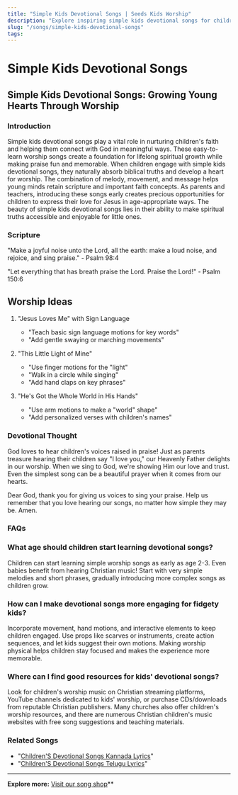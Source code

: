 ```yaml
---
title: "Simple Kids Devotional Songs | Seeds Kids Worship"
description: "Explore inspiring simple kids devotional songs for children's worship and faith development. Biblical music resources for families and ministry."
slug: "/songs/simple-kids-devotional-songs"
tags:
---
```


# Simple Kids Devotional Songs

## Simple Kids Devotional Songs: Growing Young Hearts Through Worship

### Introduction
Simple kids devotional songs play a vital role in nurturing children's faith and helping them connect with God in meaningful ways. These easy-to-learn worship songs create a foundation for lifelong spiritual growth while making praise fun and memorable. When children engage with simple kids devotional songs, they naturally absorb biblical truths and develop a heart for worship. The combination of melody, movement, and message helps young minds retain scripture and important faith concepts. As parents and teachers, introducing these songs early creates precious opportunities for children to express their love for Jesus in age-appropriate ways. The beauty of simple kids devotional songs lies in their ability to make spiritual truths accessible and enjoyable for little ones.

### Scripture
"Make a joyful noise unto the Lord, all the earth: make a loud noise, and rejoice, and sing praise." - Psalm 98:4

"Let everything that has breath praise the Lord. Praise the Lord!" - Psalm 150:6

## Worship Ideas
1. "Jesus Loves Me" with Sign Language
   - "Teach basic sign language motions for key words"
   - "Add gentle swaying or marching movements"

2. "This Little Light of Mine"
   - "Use finger motions for the "light"
   - "Walk in a circle while singing"
   - "Add hand claps on key phrases"

3. "He's Got the Whole World in His Hands"
   - "Use arm motions to make a "world" shape"
   - "Add personalized verses with children's names"

### Devotional Thought
God loves to hear children's voices raised in praise! Just as parents treasure hearing their children say "I love you," our Heavenly Father delights in our worship. When we sing to God, we're showing Him our love and trust. Even the simplest song can be a beautiful prayer when it comes from our hearts.

Dear God, thank you for giving us voices to sing your praise. Help us remember that you love hearing our songs, no matter how simple they may be. Amen.

### FAQs

### What age should children start learning devotional songs?
Children can start learning simple worship songs as early as age 2-3. Even babies benefit from hearing Christian music! Start with very simple melodies and short phrases, gradually introducing more complex songs as children grow.

### How can I make devotional songs more engaging for fidgety kids?
Incorporate movement, hand motions, and interactive elements to keep children engaged. Use props like scarves or instruments, create action sequences, and let kids suggest their own motions. Making worship physical helps children stay focused and makes the experience more memorable.

### Where can I find good resources for kids' devotional songs?
Look for children's worship music on Christian streaming platforms, YouTube channels dedicated to kids' worship, or purchase CDs/downloads from reputable Christian publishers. Many churches also offer children's worship resources, and there are numerous Christian children's music websites with free song suggestions and teaching materials.

### Related Songs

- "[Children'S Devotional Songs Kannada Lyrics](/songs/children-s-devotional-songs-kannada-lyrics/)"
- "[Children'S Devotional Songs Telugu Lyrics](/songs/children-s-devotional-songs-telugu-lyrics/)"

---

**Explore more:** [Visit our song shop](https://seedskidsworship.com/shop)**

<!-- Schema Markup -->
<script type="application/ld+json">
{
  "@context": "https://schema.org",
  "@type": "MusicRecording",
  "name": "Simple Kids Devotional Songs",
  "byArtist": {
    "@type": "MusicGroup",
    "name": "Seeds Kids Worship"
  },
  "isFamilyFriendly": true,
  "url": "https://seedskidsworship.com/songs/simple-kids-devotional-songs/"
}
</script>
